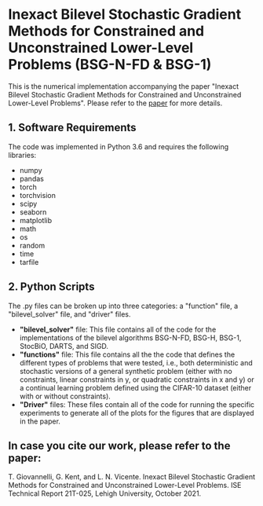 # Inexact Bilevel Stochastic Gradient Methods for Constrained and Unconstrained Lower-Level Problems (BSG-N-FD & BSG-1)

This is the numerical implementation accompanying the paper "Inexact Bilevel Stochastic Gradient Methods for Constrained and Unconstrained Lower-Level Problems". Please refer to the [paper](https://arxiv.org/abs/2110.00604) for more details.

## 1. Software Requirements

The code was implemented in Python 3.6 and requires the following libraries:

+ numpy
+ pandas
+ torch
+ torchvision
+ scipy
+ seaborn
+ matplotlib
+ math
+ os
+ random
+ time
+ tarfile


## 2. Python Scripts

The .py files can be broken up into three categories: a "function" file, a "bilevel_solver" file, and "driver" files.

+ __"bilevel_solver"__ file: This file contains all of the code for the implementations of the bilevel algorithms BSG-N-FD, BSG-H, BSG-1, StocBiO, DARTS, and SIGD.
+ __"functions"__ file: This file contains all the the code that defines the different types of problems that were tested, i.e., both deterministic and stochastic versions of a general synthetic problem (either with no constraints, linear constraints in y, or quadratic constraints in x and y) or a continual learning problem defined using the CIFAR-10 dataset (either with or without constraints).
+ __"Driver"__ files: These files contain all of the code for running the specific experiments to generate all of the plots for the figures that are displayed in the paper.

## In case you cite our work, please refer to the paper:

T. Giovannelli, G. Kent, and L. N. Vicente. Inexact Bilevel Stochastic Gradient Methods for Constrained and Unconstrained Lower-Level Problems. ISE Technical Report 21T-025, Lehigh University, October 2021.



